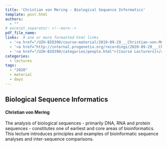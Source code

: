 ```yaml
---
title: 'Christian von Mering - Biological Sequence Informatics'
template: post.html
authors:
  - ""
# excerpt_separator: <!--more-->
pdf_file_name:
links:  # one or more formatted html links
  - '<a href="/UZH-BIO390/course-material/2019-09-29___Christian-von-Mering__Biological-Sequence-Informatics__UZH-BIO390-HS20-lecture-03.pdf" target="_blank">[lecture slides]</a>'
  - '<a href="http://internal.progenetix.org/recordings/2020-09-29___Christian-von-Mering__Sequence-Analysis__BUZH-BIO390-HS20-lecture-03-recording.mp4" target="_blank">[lecture video]</a> (MP4 140MB; UZH internal / VPN)'
  - '<a href="/UZH-BIO390/categories/people.html">[Course Lecturers]</a>'
categories:
  - lectures
tags:
  - "2020"
  - material
  - days
---
```


## Biological Sequence Informatics
#### Christian von Mering

The analysis of biological sequences - primarily DNA, RNA and protein sequences -
constitutes one of earliest and core areas of bioinformatics. This lecture introduces
principles and examples of bioinformatic sequence analyses and inter-sequence comparisons.
